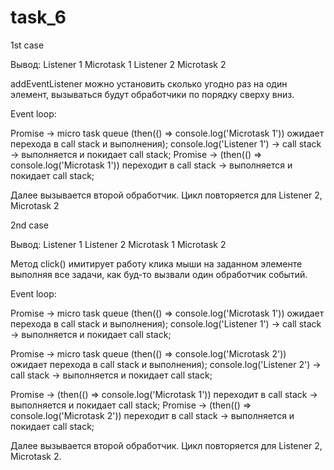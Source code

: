 # task_6

1st case

Вывод:
Listener 1
Microtask 1
Listener 2
Microtask 2

addEventListener можно установить сколько угодно раз на один элемент, вызываться будут обработчики по порядку сверху вниз.

Event loop:

Promise -> micro task queue (then(() => console.log('Microtask 1')) ожидает перехода в call stack и выполнения);
console.log('Listener 1') -> call stack -> выполняется и покидает call stack;
Promise ->  (then(() => console.log('Microtask 1')) переходит в call stack -> выполняется и покидает call stack;

Далее вызывается второй обработчик. Цикл повторяется для Listener 2, Microtask 2


2nd case

Вывод:
Listener 1
Listener 2
Microtask 1
Microtask 2

Метод click() имитирует работу клика мыши на заданном элементе выполняя все задачи, как буд-то вызвали один обработчик событий.

Event loop:

Promise -> micro task queue (then(() => console.log('Microtask 1')) ожидает перехода в call stack и выполнения);
console.log('Listener 1') -> call stack -> выполняется и покидает call stack;

Promise -> micro task queue (then(() => console.log('Microtask 2')) ожидает перехода в call stack и выполнения);
console.log('Listener 2') -> call stack -> выполняется и покидает call stack;

Promise ->  (then(() => console.log('Microtask 1')) переходит в call stack -> выполняется и покидает call stack;
Promise ->  (then(() => console.log('Microtask 2')) переходит в call stack -> выполняется и покидает call stack;

Далее вызывается второй обработчик. Цикл повторяется для Listener 2, Microtask 2.
